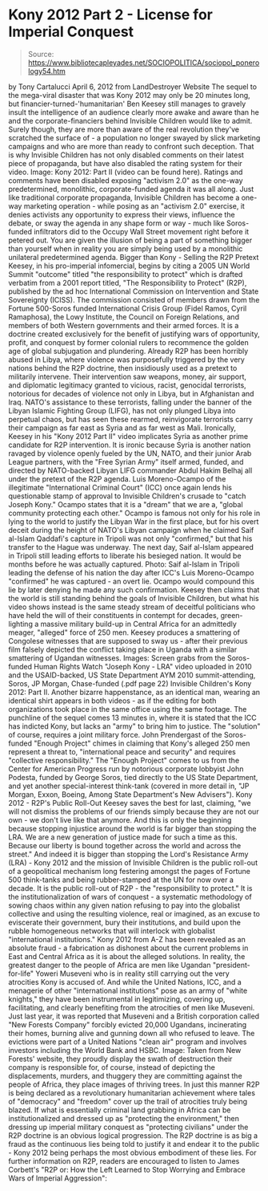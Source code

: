 # Kony 2012 Part 2 - License for Imperial Conquest

> Source: https://www.bibliotecapleyades.net/SOCIOPOLITICA/sociopol_ponerology54.htm

by Tony Cartalucci
April 6, 2012
from
LandDestroyer Website
The sequel to the mega-viral disaster that was
Kony 2012 may only be 20
minutes long, but financier-turned-'humanitarian' Ben Keesey still manages to
gravely insult the intelligence of an audience clearly more awake and aware
than he and the corporate-financiers behind Invisible Children would like to
admit.
Surely though, they are more than aware of the
real revolution they've scratched the surface of - a population no longer
swayed by slick marketing campaigns and who are more than ready to confront
such deception.
That is why Invisible Children has not only disabled
comments on their latest piece of propaganda, but have also disabled the
rating system for their video.
Image: Kony 2012: Part II (video can be found here). Ratings and comments
have been disabled exposing "activism 2.0" as the one-way predetermined,
monolithic, corporate-funded agenda it was all along.
Just like traditional corporate propaganda, Invisible Children has become a
one-way marketing operation - while posing as an "activism 2.0" exercise, it
denies activists any opportunity to express their views, influence the
debate, or sway the agenda in any shape form or way - much like Soros-funded
infiltrators did to the Occupy Wall Street movement right before it petered
out.
You are given the illusion of being a part of something bigger than
yourself when in reality you are simply being used by a monolithic
unilateral predetermined agenda.
Bigger than Kony -
Selling the R2P Pretext
Keesey, in his pro-imperial infomercial, begins by citing a 2005 UN World
Summit "outcome" titled "the responsibility to protect" which is drafted
verbatim from a 2001 report titled, "The Responsibility to Protect"
(R2P),
published by the ad hoc International Commission on Intervention and State
Sovereignty (ICISS).
The commission consisted of members drawn from the
Fortune 500-Soros funded International Crisis Group (Fidel Ramos, Cyril Ramaphosa), the Lowy Institute, the
Council on Foreign Relations, and
members of both Western governments and their armed forces. It is a doctrine
created exclusively for the benefit of justifying wars of opportunity,
profit, and conquest by former colonial rulers to recommence the golden age
of global subjugation and plundering.
Already
R2P has been horribly abused in Libya, where violence was
purposefully triggered by the very nations behind the R2P doctrine, then
insidiously used as a pretext to militarily intervene.
Their intervention
saw weapons, money, air support, and diplomatic legitimacy granted to
vicious, racist, genocidal terrorists, notorious for decades of violence not
only in Libya, but in Afghanistan and Iraq.
NATO's assistance to these
terrorists, falling under the banner of the Libyan Islamic Fighting Group (LIFG),
has not only plunged Libya into perpetual chaos, but has seen these rearmed,
reinvigorate terrorists carry their campaign as far east as Syria and as far
west as Mali.
Ironically, Keesey in his "Kony 2012 Part II" video implicates Syria as
another prime candidate for R2P intervention.
It is ironic because Syria is
another nation ravaged by violence openly fueled by the UN, NATO, and their
junior Arab League partners, with the "Free Syrian Army" itself armed,
funded, and directed by NATO-backed Libyan LIFG commander Abdul Hakim Belhaj
all under the pretext of the R2P agenda.
Luis Moreno-Ocampo of the
illegitimate "International Criminal Court" (ICC)
once again lends his questionable stamp of approval to Invisible Children's
crusade to "catch Joseph Kony."
Ocampo states that it is a "dream" that we
are a,
"global community protecting each other."
Ocampo is famous not only
for his role in lying to the world to justify the Libyan War in the first
place, but for his overt deceit during the height of NATO's Libyan campaign
when he claimed Saif al-Islam Qaddafi's capture in Tripoli was not only
"confirmed," but that his transfer to the Hague was underway.
The next day, Saif al-Islam appeared in Tripoli still leading efforts to liberate his
besieged nation.
It would be months before he was actually captured.
Photo: Saif al-Islam in Tripoli leading the defense of his nation the day
after ICC's Luis Moreno-Ocampo "confirmed" he was captured - an overt lie.
Ocampo would compound this lie
by later denying he made any such
confirmation.
Keesey then claims that the world is still standing behind the goals of
Invisible Children, but what his video shows instead is the same steady
stream of deceitful politicians who have held the will of their constituents
in contempt for decades, green-lighting a massive military build-up in
Central Africa for an admittedly meager, "alleged" force of 250 men.
Keesey
produces a smattering of Congolese witnesses that are supposed to sway us -
after their previous film falsely depicted the conflict taking place in
Uganda with a similar smattering of Ugandan witnesses.
Images: Screen grabs from the
Soros-funded Human Rights Watch "Joseph Kony -
LRA" video uploaded in 2010 and the
USAID-backed,
US State Department AYM
2010 summit-attending, Soros, JP Morgan, Chase-funded (.pdf page 22)
Invisible Children's Kony 2012: Part II.
Another bizarre happenstance, as an
identical man, wearing an identical shirt appears in both videos - as if the
editing for both organizations took place in the same office using the same
footage.
The punchline of the sequel comes 13 minutes in, where it is stated that the
ICC has indicted Kony, but lacks an "army" to bring him to justice. The
"solution" of course, requires a joint military force.
John Prendergast of
the Soros-funded "Enough Project" chimes in claiming that Kony's alleged 250
men represent a threat to,
"international peace and security" and requires
"collective responsibility."
The "Enough Project" comes to us from the
Center for American Progress run by notorious corporate lobbyist John Podesta, funded by
George Soros, tied directly to the US State Department,
and yet another special-interest think-tank (covered in more detail in, "JP
Morgan, Exxon, Boeing, Among State Department's New Advisers").
Kony 2012 - R2P's
Public Roll-Out
Keesey saves the best for last, claiming,
"we will not dismiss the problems of our
friends simply because they are not our own - we don't live like that
anymore. And this is only the beginning because stopping injustice
around the world is far bigger than stopping the LRA.
We are a new
generation of justice made for such a time as this. Because our liberty
is bound together across the world and across the street."
And indeed it is bigger than stopping the Lord's
Resistance Army (LRA) - Kony 2012 and the mission of Invisible Children is
the public roll-out of a geopolitical mechanism long festering amongst the
pages of Fortune 500 think-tanks and being rubber-stamped at the UN for now
over a decade.
It is the public roll-out of R2P - the
"responsibility to protect."
It is the institutionalization of wars of
conquest - a systematic methodology of sowing chaos within any given nation
refusing to pay into the globalist collective and using the resulting
violence, real or imagined, as an excuse to eviscerate their government,
bury their institutions, and build upon the rubble homogeneous networks that
will interlock with globalist "international institutions."
Kony 2012 from A-Z has been revealed as an absolute fraud - a fabrication as
dishonest about the current problems in East and Central Africa as it is
about the alleged solutions.
In reality, the greatest danger to the people of Africa are men like Ugandan
"president-for-life" Yoweri Museveni who is in reality still carrying out
the very atrocities Kony is accused of.
And while
the United
Nations, ICC, and a
menagerie of other "international institutions" pose as an army of "white
knights," they have been instrumental in legitimizing, covering up,
facilitating, and clearly benefiting from the atrocities of men like Museveni.
Just last year, it was reported that Museveni and a British
corporation called "New Forests Company" forcibly evicted
20,000 Ugandans,
incinerating their homes, burning alive and gunning down all who refused to
leave.
The evictions were part of a United Nations "clean air" program and involves
investors including
the World Bank and HSBC.
Image: Taken from New Forests' website, they proudly display the swath of
destruction their company is responsible for, of course, instead of
depicting the displacements, murders, and thuggery they are committing
against the people of Africa, they place images of thriving trees. In just
this manner R2P is being declared as a revolutionary humanitarian
achievement where tales of "democracy" and "freedom" cover up the trail of
atrocities truly being blazed.
If what is essentially criminal land grabbing in Africa can be
institutionalized and dressed up as "protecting the environment," then
dressing up imperial military conquest as "protecting civilians" under the
R2P doctrine is an obvious logical progression.
The R2P doctrine is as big a
fraud as the continuous lies being told to justify it and endear it to the
public - Kony 2012 being perhaps the most obvious embodiment of these lies.
For further information on R2P, readers are encouraged to listen to James
Corbett's "R2P or: How the Left Learned to Stop Worrying and Embrace Wars of
Imperial Aggression":
